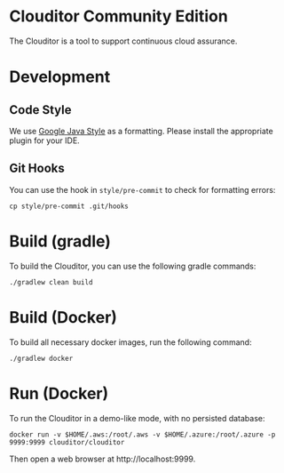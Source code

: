 # Clouditor Community Edition

The Clouditor is a tool to support continuous cloud assurance.

# Development

## Code Style

We use [Google Java Style](https://github.com/google/google-java-format) as a formatting. Please install the appropriate plugin for your IDE.

## Git Hooks

You can use the hook in `style/pre-commit` to check for formatting errors:
```
cp style/pre-commit .git/hooks
```

# Build (gradle)

To build the Clouditor, you can use the following gradle commands:

```
./gradlew clean build
```

# Build (Docker)

To build all necessary docker images, run the following command:

```
./gradlew docker
```

# Run (Docker)

To run the Clouditor in a demo-like mode, with no persisted database:

```
docker run -v $HOME/.aws:/root/.aws -v $HOME/.azure:/root/.azure -p 9999:9999 clouditor/clouditor
```

Then open a web browser at http://localhost:9999.
